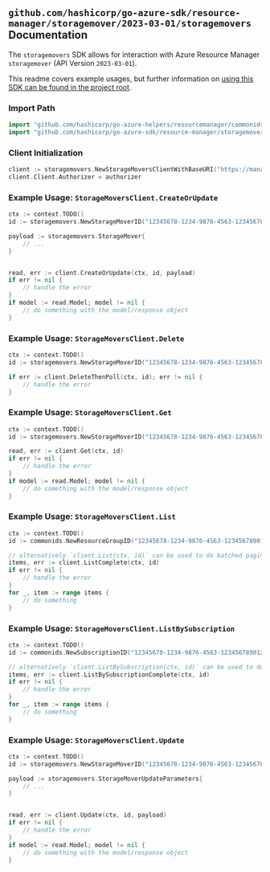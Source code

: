 
## `github.com/hashicorp/go-azure-sdk/resource-manager/storagemover/2023-03-01/storagemovers` Documentation

The `storagemovers` SDK allows for interaction with Azure Resource Manager `storagemover` (API Version `2023-03-01`).

This readme covers example usages, but further information on [using this SDK can be found in the project root](https://github.com/hashicorp/go-azure-sdk/tree/main/docs).

### Import Path

```go
import "github.com/hashicorp/go-azure-helpers/resourcemanager/commonids"
import "github.com/hashicorp/go-azure-sdk/resource-manager/storagemover/2023-03-01/storagemovers"
```


### Client Initialization

```go
client := storagemovers.NewStorageMoversClientWithBaseURI("https://management.azure.com")
client.Client.Authorizer = authorizer
```


### Example Usage: `StorageMoversClient.CreateOrUpdate`

```go
ctx := context.TODO()
id := storagemovers.NewStorageMoverID("12345678-1234-9876-4563-123456789012", "example-resource-group", "storageMoverName")

payload := storagemovers.StorageMover{
	// ...
}


read, err := client.CreateOrUpdate(ctx, id, payload)
if err != nil {
	// handle the error
}
if model := read.Model; model != nil {
	// do something with the model/response object
}
```


### Example Usage: `StorageMoversClient.Delete`

```go
ctx := context.TODO()
id := storagemovers.NewStorageMoverID("12345678-1234-9876-4563-123456789012", "example-resource-group", "storageMoverName")

if err := client.DeleteThenPoll(ctx, id); err != nil {
	// handle the error
}
```


### Example Usage: `StorageMoversClient.Get`

```go
ctx := context.TODO()
id := storagemovers.NewStorageMoverID("12345678-1234-9876-4563-123456789012", "example-resource-group", "storageMoverName")

read, err := client.Get(ctx, id)
if err != nil {
	// handle the error
}
if model := read.Model; model != nil {
	// do something with the model/response object
}
```


### Example Usage: `StorageMoversClient.List`

```go
ctx := context.TODO()
id := commonids.NewResourceGroupID("12345678-1234-9876-4563-123456789012", "example-resource-group")

// alternatively `client.List(ctx, id)` can be used to do batched pagination
items, err := client.ListComplete(ctx, id)
if err != nil {
	// handle the error
}
for _, item := range items {
	// do something
}
```


### Example Usage: `StorageMoversClient.ListBySubscription`

```go
ctx := context.TODO()
id := commonids.NewSubscriptionID("12345678-1234-9876-4563-123456789012")

// alternatively `client.ListBySubscription(ctx, id)` can be used to do batched pagination
items, err := client.ListBySubscriptionComplete(ctx, id)
if err != nil {
	// handle the error
}
for _, item := range items {
	// do something
}
```


### Example Usage: `StorageMoversClient.Update`

```go
ctx := context.TODO()
id := storagemovers.NewStorageMoverID("12345678-1234-9876-4563-123456789012", "example-resource-group", "storageMoverName")

payload := storagemovers.StorageMoverUpdateParameters{
	// ...
}


read, err := client.Update(ctx, id, payload)
if err != nil {
	// handle the error
}
if model := read.Model; model != nil {
	// do something with the model/response object
}
```
